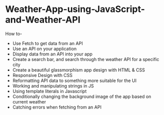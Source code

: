 # Weather-App-using-JavaScript-and-Weather-API
How to-
- Use Fetch to get data from an API
- Use an API on your application
- Display data from an API into your app
- Create a search bar, and search through 
the weather API for a specific city
- Create a beautiful glassmorphism app design with HTML & CSS
- Responsive Design with CSS
- Reformatting API data to something more suitable for the UI
- Working and manipulating strings in JS
- Using template literals in Javascript
- Conditionally changing the background image 
of the app based on current weather
- Catching errors when fetching from an API

